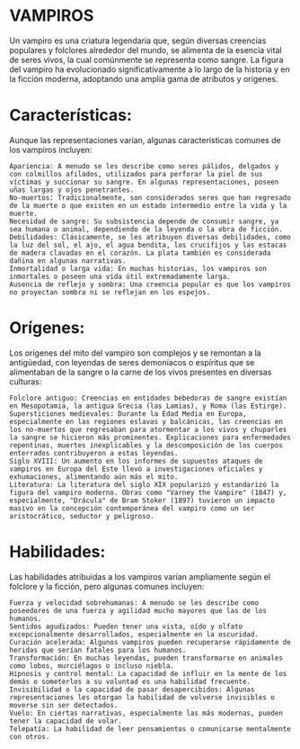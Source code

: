 # VAMPIROS

Un vampiro es una criatura legendaria que, según diversas creencias populares y folclores alrededor del mundo, se alimenta de la esencia vital de seres vivos, la cual comúnmente se representa como sangre. La figura del vampiro ha evolucionado significativamente a lo largo de la historia y en la ficción moderna, adoptando una amplia gama de atributos y orígenes.

# Características:

Aunque las representaciones varían, algunas características comunes de los vampiros incluyen:

    Apariencia: A menudo se les describe como seres pálidos, delgados y con colmillos afilados, utilizados para perforar la piel de sus víctimas y succionar su sangre. En algunas representaciones, poseen uñas largas y ojos penetrantes.
    No-muertos: Tradicionalmente, son considerados seres que han regresado de la muerte o que existen en un estado intermedio entre la vida y la muerte.
    Necesidad de sangre: Su subsistencia depende de consumir sangre, ya sea humana o animal, dependiendo de la leyenda o la obra de ficción.
    Debilidades: Clásicamente, se les atribuyen diversas debilidades, como la luz del sol, el ajo, el agua bendita, los crucifijos y las estacas de madera clavadas en el corazón. La plata también es considerada dañina en algunas narrativas.
    Inmortalidad o larga vida: En muchas historias, los vampiros son inmortales o poseen una vida útil extremadamente larga.
    Ausencia de reflejo y sombra: Una creencia popular es que los vampiros no proyectan sombra ni se reflejan en los espejos.

# Orígenes:

Los orígenes del mito del vampiro son complejos y se remontan a la antigüedad, con leyendas de seres demoníacos o espíritus que se alimentaban de la sangre o la carne de los vivos presentes en diversas culturas:

    Folclore antiguo: Creencias en entidades bebedoras de sangre existían en Mesopotamia, la antigua Grecia (las Lamias), y Roma (las Estirge).
    Supersticiones medievales: Durante la Edad Media en Europa, especialmente en las regiones eslavas y balcánicas, las creencias en los no-muertos que regresaban para atormentar a los vivos y chuparles la sangre se hicieron más prominentes. Explicaciones para enfermedades repentinas, muertes inexplicables y la descomposición de los cuerpos enterrados contribuyeron a estas leyendas.
    Siglo XVIII: Un aumento en los informes de supuestos ataques de vampiros en Europa del Este llevó a investigaciones oficiales y exhumaciones, alimentando aún más el mito.
    Literatura: La literatura del siglo XIX popularizó y estandarizó la figura del vampiro moderno. Obras como "Varney the Vampire" (1847) y, especialmente, "Drácula" de Bram Stoker (1897) tuvieron un impacto masivo en la concepción contemporánea del vampiro como un ser aristocrático, seductor y peligroso.

# Habilidades:

Las habilidades atribuidas a los vampiros varían ampliamente según el folclore y la ficción, pero algunas comunes incluyen:

    Fuerza y velocidad sobrehumanas: A menudo se les describe como poseedores de una fuerza y agilidad mucho mayores que las de los humanos.
    Sentidos agudizados: Pueden tener una vista, oído y olfato excepcionalmente desarrollados, especialmente en la oscuridad.
    Curación acelerada: Algunos vampiros pueden recuperarse rápidamente de heridas que serían fatales para los humanos.
    Transformación: En muchas leyendas, pueden transformarse en animales como lobos, murciélagos o incluso niebla.
    Hipnosis y control mental: La capacidad de influir en la mente de los demás o someterlos a su voluntad es una habilidad frecuente.
    Invisibilidad o la capacidad de pasar desapercibidos: Algunas representaciones les otorgan la habilidad de volverse invisibles o moverse sin ser detectados.
    Vuelo: En ciertas narrativas, especialmente las más modernas, pueden tener la capacidad de volar.
    Telepatía: La habilidad de leer pensamientos o comunicarse mentalmente con otros.

